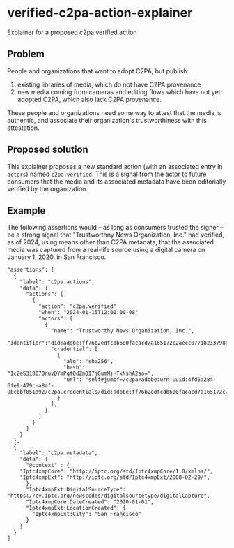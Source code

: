 # verified-c2pa-action-explainer
Explainer for a proposed c2pa.verified action

## Problem
People and organizations that want to adopt C2PA, but publish:

1. existing libraries of media, which do not have C2PA provenance
2. new media coming from cameras and editing flows which have not yet adopted C2PA, which also lack C2PA provenance.

These people and organizations need some way to attest that the media is authentic, and associate their organization's trustworthiness with this attestation.

## Proposed solution

This explainer proposes a new standard action (with an associated entry in `actors`) named `c2pa.verified`. This is a signal from the actor to future consumers that the media and its associated metadata have been editorially verified by the organization.

## Example

The following assertions would – as long as consumers trusted the signer – be a strong signal that "Trustworthny News Organization, Inc." had verified, as of 2024, using means other than C2PA metadata, that the associated media was captured from a real-life source using a digital camera on January 1, 2020, in San Francisco.

```
"assertions": [
  {
    "label": "c2pa.actions",
    "data": {
      "actions": [
        {
          "action": "c2pa.verified"
          "when": "2024-01-15T12:00:00-08"
          "actors": [
            {
              "name": "Trustworthy News Organization, Inc.",
              "identifier":"did:adobe:ff76b2edfcdb600facacd7a165172c2aecc07718233798ed61bd3a9f4eba0969e",
              "credential": [
                {
                  "alg": "sha256",
                  "hash": "IcZeS318070nuvDYmPqfQdZmOI7jGumMjHTxNshA2ao=",
                  "url": "self#jumbf=/c2pa/adobe:urn:uuid:4fd5a284-6fe9-479c-a8af-9bcbbf851d92/c2pa.credentials/did:adobe:ff76b2edfcdb600facacd7a165172c2aecc07718233798ed61bd3a9f4eba0969e"
                }
              ],
            }
          ]
        }
      ]
    }
  },
  {
    "label": "c2pa.metadata",
    "data": {
      "@context" : {
	"Iptc4xmpCore": "http://iptc.org/std/Iptc4xmpCore/1.0/xmlns/",
	"Iptc4xmpExt": "http://iptc.org/std/Iptc4xmpExt/2008-02-29/",
      },
      "Iptc4xmpExt:DigitalSourceType": "https://cv.iptc.org/newscodes/digitalsourcetype/digitalCapture",
      "Iptc4xmpCore:DateCreated": "2020-01-01",
      "Iptc4xmpExt:LocationCreated": { 
        "Iptc4xmpExt:City": "San Francisco"
      }
    }
  }
]
```


